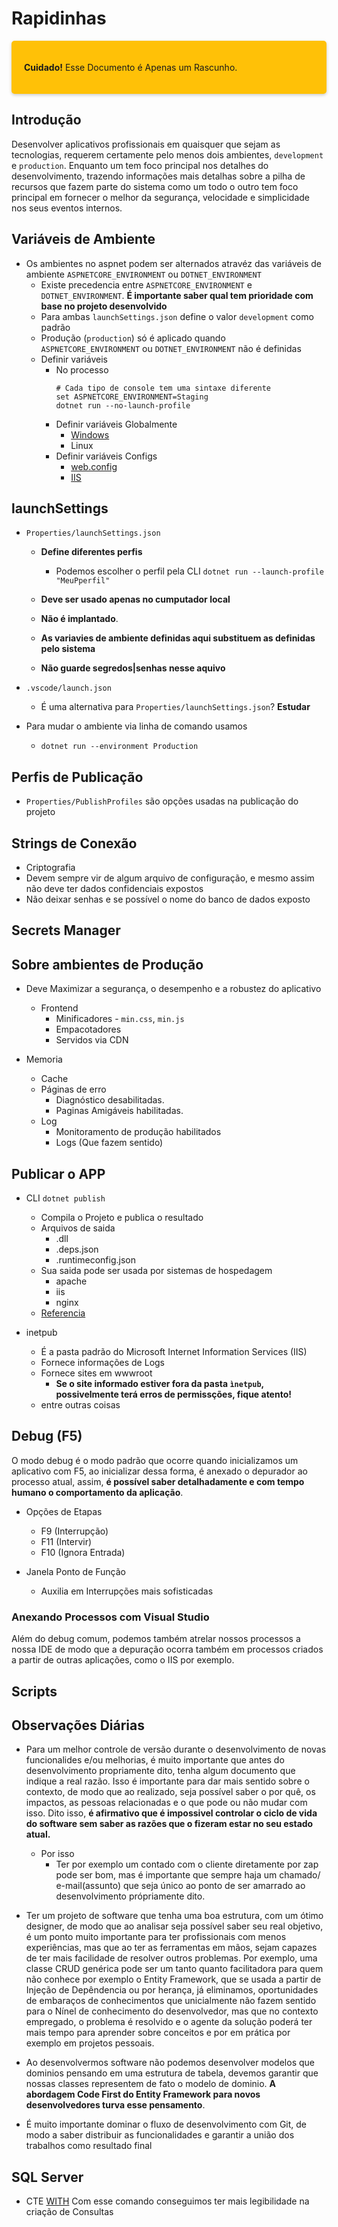 # Rapidinhas 

<div style="padding: 20px; background-color: #ffc107; border-radius: 5px; box-shadow: 0 2px 5px rgba(0, 0, 0, 0.2);">
  <p><strong>Cuidado!</strong> Esse Documento é Apenas um Rascunho.</p>
</div>


## Introdução

Desenvolver aplicativos profissionais em quaisquer que sejam as tecnologias, requerem certamente pelo menos dois ambientes, `development` e `production`. Enquanto um tem foco principal nos detalhes do desenvolvimento, trazendo informações mais detalhas sobre a pilha de recursos que fazem parte do sistema como um todo o outro tem foco principal em fornecer o melhor da segurança, velocidade e simplicidade nos seus eventos internos.    

## Variáveis de Ambiente

- Os ambientes no aspnet podem ser alternados atravéz das variáveis de ambiente `ASPNETCORE_ENVIRONMENT` ou `DOTNET_ENVIRONMENT`
    - Existe precedencia entre `ASPNETCORE_ENVIRONMENT` e `DOTNET_ENVIRONMENT`. **É importante saber qual tem prioridade com base no projeto desenvolvido**
    - Para ambas `launchSettings.json` define o valor `development` como padrão
    - Produção (`production`) só é aplicado quando  `ASPNETCORE_ENVIRONMENT` ou `DOTNET_ENVIRONMENT` não é definidas
    - Definir variáveis
        - No processo
            ```shell
            # Cada tipo de console tem uma sintaxe diferente
            set ASPNETCORE_ENVIRONMENT=Staging
            dotnet run --no-launch-profile
            ```
        - Definir variáveis Globalmente
            - [Windows](https://www.oobj.com.br/bc/article/como-configurar-variavel-de-ambiente-no-windows-para-emiss%C3%A3o-de-mf-e-1180.html)
            - Linux
        - Definir variáveis Configs
            - [web.config](https://learn.microsoft.com/pt-br/aspnet/core/host-and-deploy/iis/web-config?view=aspnetcore-8.0#set-environment-variables)
            - [IIS](https://learn.microsoft.com/pt-br/aspnet/core/host-and-deploy/visual-studio-publish-profiles?view=aspnetcore-8.0)
    
## launchSettings

- `Properties/launchSettings.json`
    - **Define diferentes perfis**
        - Podemos escolher o perfil pela CLI `dotnet run --launch-profile "MeuPperfil"`

    - **Deve ser usado apenas no cumputador local**
    - **Não é implantado**.
    - **As variavies de ambiente definidas aqui substituem as definidas pelo sistema**
    - **Não guarde segredos|senhas nesse aquivo**

- `.vscode/launch.json`
    - É uma alternativa para  `Properties/launchSettings.json`? **Estudar**
- Para mudar o ambiente via linha de comando usamos
    - `dotnet run --environment Production`

## Perfis de Publicação
- `Properties/PublishProfiles` são opções usadas na publicação do projeto

## Strings de Conexão
- Criptografia
- Devem sempre vir de algum arquivo de configuração, e mesmo assim não deve ter dados confidenciais expostos
- Não deixar senhas e se possível o nome do banco de dados exposto

## Secrets Manager


## Sobre ambientes de Produção

- Deve Maximizar a segurança, o desempenho e a robustez do aplicativo
    - Frontend
        - Minificadores -  `min.css`, `min.js`
        - Empacotadores
        - Servidos via CDN

- Memoria
    - Cache
    - Páginas de erro
        - Diagnóstico desabilitadas.
        - Paginas Amigáveis habilitadas.
    - Log
        - Monitoramento de produção habilitados
        - Logs (Que fazem sentido)

## Publicar o APP

- CLI `dotnet publish`
    - Compila o Projeto e publica o resultado
    - Arquivos de saida
        - .dll
        - .deps.json
        - .runtimeconfig.json 
    - Sua saida pode ser  usada por sistemas de hospedagem
        - apache
        - iis
        - nginx
    - [Referencia](https://learn.microsoft.com/pt-br/dotnet/core/tools/dotnet-publish)
     
    
- inetpub
    - É a pasta padrão do Microsoft Internet Information Services (IIS)
    - Fornece informações de Logs 
    - Fornece sites em wwwroot
        - **Se o site informado estiver fora da pasta `ìnetpub`, possivelmente terá erros de permissções, fique atento!**
    - entre  outras coisas 


## Debug (F5)

O modo debug é o  modo padrão que ocorre quando inicializamos um aplicativo com F5, ao inicializar dessa forma, é anexado o depurador ao processo atual, assim, **é possível saber detalhadamente e com tempo humano o comportamento da aplicação**.

- Opções de Etapas 
    - F9 (Interrupção)
    - F11 (Intervir)
    - F10 (Ignora Entrada)

- Janela Ponto de Função
    - Auxilia em Interrupções mais sofisticadas
    
### Anexando Processos com Visual Studio

Além do debug comum, podemos também atrelar nossos processos a nossa IDE de modo que a depuração ocorra também em processos criados a partir de outras aplicações, como o IIS por exemplo.


## Scripts

## Observações Diárias
- Para um melhor controle de versão durante o desenvolvimento de novas funcionalides e/ou melhorias, é muito importante que antes do desenvolvimento propriamente dito, tenha algum documento que indique a real razão. Isso é importante para dar mais sentido sobre o contexto, de modo que ao realizado, seja possível saber o por quê, os impactos, as pessoas relacionadas e o que pode ou não mudar com isso. Dito isso, **é afirmativo que é impossivel controlar o ciclo de vida do software sem saber as razões que o fizeram estar no seu estado atual.**
    - Por isso
        - Ter por exemplo um contado com o cliente diretamente por zap pode ser bom, mas é importante que sempre haja um chamado/ e-mail(assunto) que seja único ao ponto de ser amarrado ao desenvolvimento própriamente dito.

- Ter um projeto de software que tenha uma boa estrutura, com um ótimo designer, de modo que ao analisar seja possível saber seu real objetivo, é um ponto muito importante para ter profissionais com menos experiências, mas que ao ter as ferramentas em mãos, sejam capazes de ter mais facilidade de resolver outros problemas. Por exemplo, uma classe CRUD genérica pode ser um tanto quanto facilitadora para quem não conhece por exemplo o Entity Framework, que se usada a partir de Injeção de Depêndencia  ou por herança, já eliminamos, oportunidades de embaraços de conhecimentos  que unicialmente não fazem sentido para o Nínel de conhecimento do desenvolvedor, mas que no contexto empregado, o problema é resolvido e o agente da solução poderá ter mais tempo para aprender sobre conceitos e por em prática por exemplo  em projetos pessoais.

- Ao desenvolvermos software não podemos desenvolver modelos que dominios pensando em uma estrutura de tabela, devemos garantir que nossas classes representem de fato o modelo de dominio. **A abordagem Code First do Entity Framework para novos desenvolvedores turva esse pensamento**.

- É muito importante dominar o fluxo de desenvolvimento com Git, de modo a saber distribuir as funcionalidades e garantir a união dos trabalhos como resultado final

## SQL Server
- CTE  [WITH](https://learn.microsoft.com/pt-br/sql/t-sql/queries/with-common-table-expression-transact-sql?view=sql-server-ver16) Com esse comando conseguimos ter mais legibilidade na criação de Consultas
